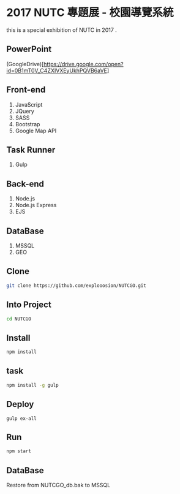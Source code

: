 # 2017 NUTC 專題展 - 校園導覽系統
this is a special exhibition of NUTC in 2017 .

## PowerPoint
(GoogleDrive)[https://drive.google.com/open?id=0B1mT0V_C4ZXIVXEyUkhPQVB6aVE]

## Front-end
1. JavaScript
2. JQuery
3. SASS
4. Bootstrap
5. Google Map API

## Task Runner
1. Gulp

## Back-end
1. Node.js
2. Node.js Express
3. EJS

## DataBase
1. MSSQL
2. GEO

## Clone
```bash
git clone https://github.com/explooosion/NUTCGO.git
```

## Into Project
```bash
cd NUTCGO
```

## Install
```bash
npm install
```

## task
```bash
npm install -g gulp
```


## Deploy
```
gulp ex-all
```

## Run
```bash
npm start
```

## DataBase
Restore from NUTCGO_db.bak to MSSQL
